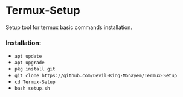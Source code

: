 # Termux-Setup
Setup tool for termux basic commands installation. 



### Installation:
+ ```apt update```
+ ```apt upgrade```
+ ```pkg install git```
+ ```git clone https://github.com/Devil-King-Monayem/Termux-Setup```
+ ```cd Termux-Setup```
+ ```bash setup.sh```
